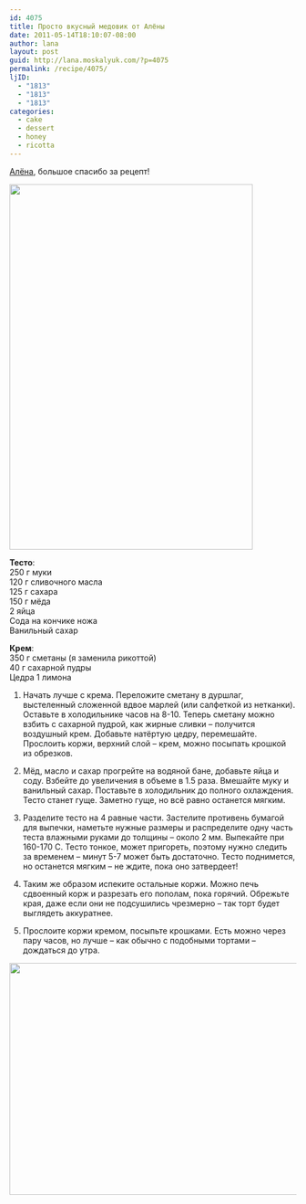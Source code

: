 ```yaml
---
id: 4075
title: Просто вкусный медовик от Алёны
date: 2011-05-14T18:10:07-08:00
author: lana
layout: post
guid: http://lana.moskalyuk.com/?p=4075
permalink: /recipe/4075/
ljID:
  - "1813"
  - "1813"
  - "1813"
categories:
  - cake
  - dessert
  - honey
  - ricotta
---
```

[Алёна](http://aspiri.livejournal.com/122410.html?view=2810410#t2810410), большое спасибо за рецепт!

<img loading="lazy" class="alignnone" title="cake" src="http://farm4.static.flickr.com/3228/5720079017_96153f4c40_z.jpg" alt="" width="427" height="640" /> 

**Тесто**:  
250 г муки  
120 г сливочного масла  
125 г сахара  
150 г мёда  
2 яйца  
Сода на кончике ножа  
Ванильный сахар

**Крем**:  
350 г сметаны (я заменила рикоттой)  
40 г сахарной пудры  
Цедра 1 лимона

1. Начать лучше с крема. Переложите сметану в дуршлаг, выстеленный сложенной вдвое марлей (или салфеткой из нетканки). Оставьте в холодильнике часов на 8-10. Теперь сметану можно взбить с сахарной пудрой, как жирные сливки &#8211; получится воздушный крем. Добавьте натёртую цедру, перемешайте. Прослоить коржи, верхний слой – крем, можно посыпать крошкой из обрезков.

2. Мёд, масло и сахар прогрейте на водяной бане, добавьте яйца и соду. Взбейте до увеличения в объеме в 1.5 раза. Вмешайте муку и ванильный сахар. Поставьте в холодильник до полного охлаждения. Тесто станет гуще. Заметно гуще, но всё равно останется мягким.

3. Разделите тесто на 4 равные части. Застелите противень бумагой для выпечки, наметьте нужные размеры и распределите одну часть теста влажными руками до толщины &#8211; около 2 мм. Выпекайте при 160-170 С. Тесто тонкое, может пригореть, поэтому нужно следить за временем &#8211; минут 5-7 может быть достаточно. Тесто поднимется, но останется мягким &#8211; не ждите, пока оно затвердеет!

4. Таким же образом испеките остальные коржи. Можно печь сдвоенный корж и разрезать его пополам, пока горячий. Обрежьте края, даже если они не подсушились чрезмерно &#8211; так торт будет выглядеть аккуратнее.

5. Прослоите коржи кремом, посыпьте крошками. Есть можно через пару часов, но лучше &#8211; как обычно с подобными тортами &#8211; дождаться до утра.

<img loading="lazy" class="alignnone" title="Cake" src="http://farm4.static.flickr.com/3239/5720082169_922c523c84_z.jpg" alt="" width="640" height="406" />